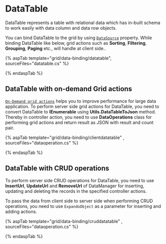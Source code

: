 # DataTable

DataTable represents a table with relational data which has in-built schema to work easily with data column and data row objects.

You can bind DataTable to the grid by using [`DataSource`](https://help.syncfusion.com/cr/aspnetcore-js2/Syncfusion.EJ2.Grids.Grid.html#Syncfusion_EJ2_Grids_Grid_DataSource) property. While binding DataTable like below, grid actions such as **Sorting**, **Filtering**, **Grouping**, **Paging** etc., will handle at client side..

{% aspTab template="grid/data-binding/datatable", sourceFiles="datatable.cs" %}

{% endaspTab %}

## DataTable with on-demand Grid actions

[`On-Demand grid actions`](#handling-on-demand-grid-actions/) helps you to improve performance for large data application. To perform server side grid actions for DataTable, you need to convert DataTable to **IEnumerable** using **Utils.DataTableToJson** method. Thereby in controller action, you need to use **DataOperations** class for performing grid actions and return result as JSON with result and count pair.

{% aspTab template="grid/data-binding/clientdatatable" , sourceFiles="dataoperation.cs" %}

{% endaspTab %}

## DataTable with CRUD operations

To perform server side CRUD operations for DataTable, you need to use **InsertUrl**, **UpdateUrl** and **RemoveUrl** of DataManager for inserting, updating and deleting the records in the specified controller actions.

To pass the data from client side to server side when performing CRUD operations, you need to use `ExpandoObject` as a parameter for inserting and adding actions.

{% aspTab template="grid/data-binding/cruddatatable" , sourceFiles="dataoperation.cs" %}

{% endaspTab %}